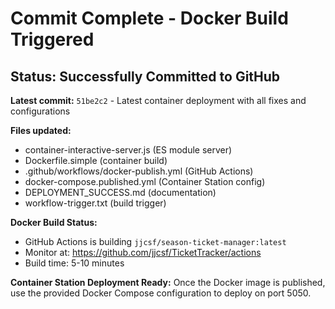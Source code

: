 # Commit Complete - Docker Build Triggered

## Status: Successfully Committed to GitHub

**Latest commit:** `51be2c2` - Latest container deployment with all fixes and configurations

**Files updated:**
- container-interactive-server.js (ES module server)
- Dockerfile.simple (container build)
- .github/workflows/docker-publish.yml (GitHub Actions)
- docker-compose.published.yml (Container Station config)
- DEPLOYMENT_SUCCESS.md (documentation)
- workflow-trigger.txt (build trigger)

**Docker Build Status:**
- GitHub Actions is building `jjcsf/season-ticket-manager:latest`
- Monitor at: https://github.com/jjcsf/TicketTracker/actions
- Build time: 5-10 minutes

**Container Station Deployment Ready:**
Once the Docker image is published, use the provided Docker Compose configuration to deploy on port 5050.